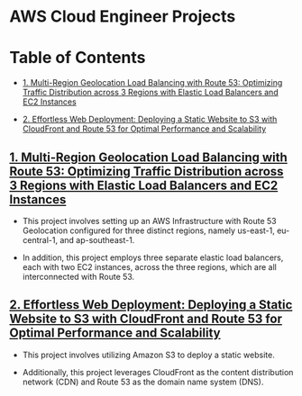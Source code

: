 # AWS Cloud Engineer Projects
# Table of Contents

- [1. Multi-Region Geolocation Load Balancing with Route 53: Optimizing Traffic Distribution across 3 Regions with Elastic Load Balancers and EC2 Instances](#2-Effortless-Web-Deployment-Deploying-a-Static-Website-to-S3-with-CloudFront-and-Route-53-for-Optimal-Performance-and-Scalabilityn%20Load%20)

- [2. Effortless Web Deployment: Deploying a Static Website to S3 with CloudFront and Route 53 for Optimal Performance and Scalability](#1-Multi-Region-Geolocation-Load-Balancing-with-Route-53-Optimizing-Traffic-Distribution-across-3-Regions-with-Elastic-Load-Balancers-and-EC2-Instances)



## [1. Multi-Region Geolocation Load Balancing with Route 53: Optimizing Traffic Distribution across 3 Regions with Elastic Load Balancers and EC2 Instances](https://github.com/John-Rivero/AWS-Cloud-Engineer-Portfolio/tree/main/1.%20Multi-Region%20Geolocation%20Load%20Balancing%20with%20Route%2053%20Optimizing%20Traffic%20Distribution%20across%203%20Regions%20with%20Elastic%20Load%20Balancers%20and%20EC2%20Instances)

- This project involves setting up an AWS Infrastructure with Route 53 Geolocation configured for three distinct regions, namely us-east-1, eu-central-1, and ap-southeast-1.

- In addition, this project employs three separate elastic load balancers, each with two EC2 instances, across the three regions, which are all interconnected with Route 53.



## [2. Effortless Web Deployment: Deploying a Static Website to S3 with CloudFront and Route 53 for Optimal Performance and Scalability](https://github.com/John-Rivero/AWS-Cloud-Engineer-Portfolio/tree/main/1.%20Multi-Region%20Geolocation%20Load%20Balancing%20with%20Route%2053%20Optimizing%20Traffic%20Distribution%20across%203%20Regions%20with%20Elastic%20Load%20Balancers%20and%20EC2%20Instances)

- This project involves utilizing Amazon S3 to deploy a static website.

- Additionally, this project leverages CloudFront as the content distribution network (CDN) and Route 53 as the domain name system (DNS).
